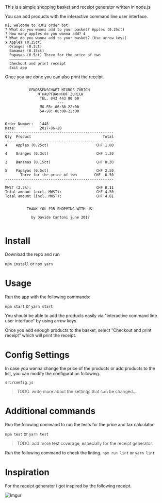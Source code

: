 This is a simple shopping basket and receipt generator written in node.js

You can add products with the interactive command line user interface.

```
Hi, welcome to R3PI order bot
? What do you wanna add to your basket? Apples (0.25ct)
? How many apples do you wanna add? 4
? What do you wanna add to your basket? (Use arrow keys)
❯ Apples (0.25ct)
  Oranges (0.3ct)
  Bananas (0.15ct)
  Papayas (0.5ct) Three for the price of two
  ──────────────
  Checkout and print receipt
  Exit app
```

Once you are done you can also print the receipt.

```
                         
           GENOSSENSCHAFT MIGROS ZÜRICH
               M HAUPTBAHNHOF ZÜRICH
                TEL. 043 443 80 60
                        ---
                MO-FR: 06:30-22:00
                SA-SO: 08:00-22:00
                         

Order Number:   1448
Date:           2017-06-20
--------------------------------------------------
Qty  Product                                 Total
--------------------------------------------------
4    Apples (0.25ct)                      CHF 1.00

4    Oranges (0.3ct)                      CHF 1.20

2    Bananas (0.15ct)                     CHF 0.30

5    Papayas (0.5ct)                      CHF 2.50
       Three for the price of two        CHF -0.50
--------------------------------------------------

MWST (2.5%):                              CHF 0.11
Total amount (excl. MWST):                CHF 4.50
Total amount (incl. MWST):                CHF 4.61

                         
          THANK YOU FOR SHOPPING WITH US!
                         
            by Davide Cantoni june 2017
            
```

Install
=====

Download the repo and run

```npm install``` or ```npm yarn```


Usage
=====

Run the app with the following commands:

```npm start``` or ```yarn start```

You should be able to add the products easily via "interactive command line user interface" by using arrow keys.

Once you add enough products to the basket, select "Checkout and print receipt" which will print the receipt.

Config Settings
=====

In case you wanna change the price of the products or add products to the list, you can modify the configuration following.

`src/config.js`

> TODO: write more about the settings that can be changed...

Additional commands
=====
Run the folowing command to run the tests for the price and tax calculator.

```npm test``` or ```yarn test```

> TODO: add more test coverage, especially for the receipt generator.


Run the following command to check the linting.
```npm run lint``` or ```yarn lint```

Inspiration
=====

For the receipt generator i got inspired by the following receipt.

![Imgur](http://i.imgur.com/8A5I92z.jpg)

